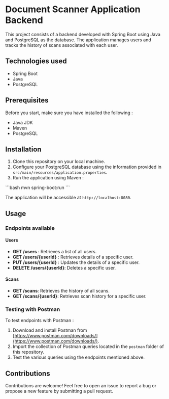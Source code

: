 # Document Scanner Application Backend

This project consists of a backend developed with Spring Boot using Java and PostgreSQL as the database. The application manages users and tracks the history of scans associated with each user.

## Technologies used

- Spring Boot
- Java
- PostgreSQL

## Prerequisites

Before you start, make sure you have installed the following :

- Java JDK
- Maven
- PostgreSQL

## Installation

1. Clone this repository on your local machine.
2. Configure your PostgreSQL database using the information provided in `src/main/resources/application.properties`.
3. Run the application using Maven :

\`\`\`bash
mvn spring-boot:run
\`\`\`

The application will be accessible at `http://localhost:8080`.

## Usage

### Endpoints available

#### Users

- **GET /users** : Retrieves a list of all users.
- **GET /users/{userId}** : Retrieves details of a specific user.
- **PUT /users/{userId}** : Updates the details of a specific user.
- **DELETE /users/{userId}**: Deletes a specific user.

#### Scans

- **GET /scans**: Retrieves the history of all scans.
- **GET /scans/{userId}**: Retrieves scan history for a specific user.

### Testing with Postman
To test endpoints with Postman :

1. Download and install Postman from [https://www.postman.com/downloads/](https://www.postman.com/downloads/).
2. Import the collection of Postman queries located in the `postman` folder of this repository.
3. Test the various queries using the endpoints mentioned above.

## Contributions

Contributions are welcome! Feel free to open an issue to report a bug or propose a new feature by submitting a pull request.
